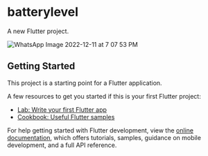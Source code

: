 # batterylevel

A new Flutter project.

![WhatsApp Image 2022-12-11 at 7 07 53 PM](https://user-images.githubusercontent.com/57359364/206908609-72efe8c1-ebbe-4d61-9e30-cde89ee47df5.jpeg)


## Getting Started

This project is a starting point for a Flutter application.

A few resources to get you started if this is your first Flutter project:

- [Lab: Write your first Flutter app](https://docs.flutter.dev/get-started/codelab)
- [Cookbook: Useful Flutter samples](https://docs.flutter.dev/cookbook)

For help getting started with Flutter development, view the
[online documentation](https://docs.flutter.dev/), which offers tutorials,
samples, guidance on mobile development, and a full API reference.
